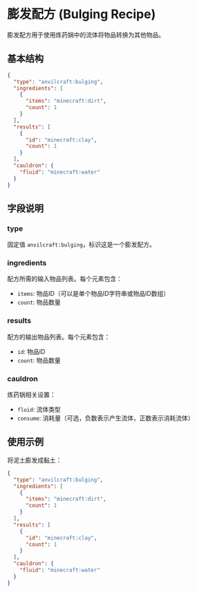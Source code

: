 # 膨发配方 (Bulging Recipe)

膨发配方用于使用炼药锅中的流体将物品转换为其他物品。

## 基本结构

```json
{
  "type": "anvilcraft:bulging",
  "ingredients": [
    {
      "items": "minecraft:dirt",
      "count": 1
    }
  ],
  "results": [
    {
      "id": "minecraft:clay",
      "count": 1
    }
  ],
  "cauldron": {
    "fluid": "minecraft:water"
  }
}
```

## 字段说明

### type

固定值 `anvilcraft:bulging`，标识这是一个膨发配方。

### ingredients

配方所需的输入物品列表。每个元素包含：

- `items`: 物品ID（可以是单个物品ID字符串或物品ID数组）
- `count`: 物品数量

### results

配方的输出物品列表。每个元素包含：

- `id`: 物品ID
- `count`: 物品数量

### cauldron

炼药锅相关设置：

- `fluid`: 流体类型
- `consume`: 消耗量（可选，负数表示产生流体，正数表示消耗流体）

## 使用示例

将泥土膨发成黏土：

```json
{
  "type": "anvilcraft:bulging",
  "ingredients": [
    {
      "items": "minecraft:dirt",
      "count": 1
    }
  ],
  "results": [
    {
      "id": "minecraft:clay",
      "count": 1
    }
  ],
  "cauldron": {
    "fluid": "minecraft:water"
  }
}
```